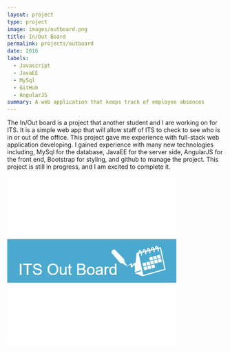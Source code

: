 ```yaml
---
layout: project
type: project
image: images/outboard.png
title: In/Out Board
permalink: projects/outboard
date: 2016
labels:
  - Javascript
  - JavaEE
  - MySql
  - GitHub
  - AngularJS
summary: A web application that keeps track of employee absences
---
```


The In/Out board is a project that another student and I are working on for ITS. It is a simple web app that will allow staff of ITS to check to see who is in or out of the office. This project gave me experience with full-stack web application developing. I gained experience with many new technologies including, MySql for the database, JavaEE for the server side, AngularJS for the front end, Bootstrap for styling, and github to manage the project. This project is still in progress, and I am excited to complete it.

<img class="ui medium right floated rounded image" src="../images/outboard.png">
